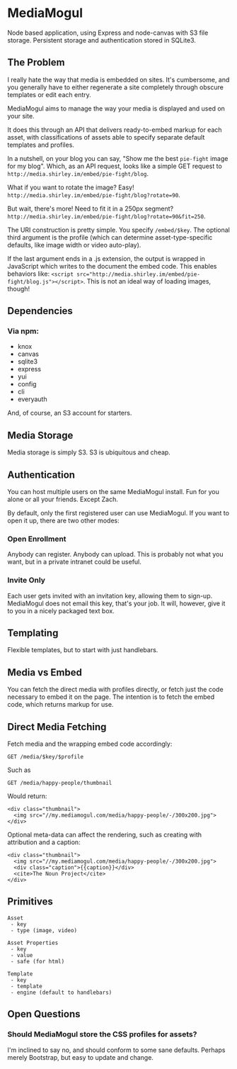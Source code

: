 # MediaMogul

Node based application, using Express and node-canvas with S3 file storage. Persistent storage and authentication stored in SQLite3.

## The Problem

I really hate the way that media is embedded on sites. It's cumbersome, and you generally have to either regenerate a site completely through obscure templates or edit each entry.

MediaMogul aims to manage the way your media is displayed and used on your site.

It does this through an API that delivers ready-to-embed markup for each asset, with classifications of assets able to specify separate default templates and profiles.

In a nutshell, on your blog you can say, "Show me the best `pie-fight` image for my blog". Which, as an API request, looks like a simple GET request to `http://media.shirley.im/embed/pie-fight/blog`.

What if you want to rotate the image? Easy! `http://media.shirley.im/embed/pie-fight/blog?rotate=90`.

But wait, there's more! Need to fit it in a 250px segment? `http://media.shirley.im/embed/pie-fight/blog?rotate=90&fit=250`.

The URI construction is pretty simple. You specify `/embed/$key`. The optional third argument is the profile (which can determine asset-type-specific defaults, like image width or video auto-play).

If the last argument ends in a .js extension, the output is wrapped in JavaScript which writes to the document the embed code. This enables behaviors like: `<script src="http://media.shirley.im/embed/pie-fight/blog.js"></script>`. This is not an ideal way of loading images, though!

## Dependencies

### Via npm:

* knox
* canvas
* sqlite3
* express
* yui
* config
* cli
* everyauth

And, of course, an S3 account for starters.

## Media Storage

Media storage is simply S3. S3 is ubiquitous and cheap.

## Authentication

You can host multiple users on the same MediaMogul install. Fun for you alone or all your friends. Except Zach.

By default, only the first registered user can use MediaMogul. If you want to open it up, there are two other modes:

### Open Enrollment

Anybody can register. Anybody can upload. This is probably not what you want, but in a private intranet could be useful.

### Invite Only

Each user gets invited with an invitation key, allowing them to sign-up. MediaMogul does not email this key, that's your job. It will, however, give it to you in a nicely packaged text box.

## Templating

Flexible templates, but to start with just handlebars.

## Media vs Embed

You can fetch the direct media with profiles directly, or fetch just the code necessary to embed it on the page. The intention is to fetch the embed code, which returns markup for use.

## Direct Media Fetching

Fetch media and the wrapping embed code accordingly:

    GET /media/$key/$profile

Such as

    GET /media/happy-people/thumbnail

Would return:

    <div class="thumbnail">
      <img src="//my.mediamogul.com/media/happy-people/-/300x200.jpg">
    </div>

Optional meta-data can affect the rendering, such as creating with attribution and a caption:

    <div class="thumbnail">
      <img src="//my.mediamogul.com/media/happy-people/-/300x200.jpg">
      <div class="caption">{{caption}}</div>
      <cite>The Noun Project</cite>
    </div>

## Primitives

    Asset
     - key
     - type (image, video)

    Asset Properties
     - key
     - value
     - safe (for html)

    Template
     - key
     - template
     - engine (default to handlebars)

## Open Questions

### Should MediaMogul store the CSS profiles for assets?

I'm inclined to say no, and should conform to some sane defaults. Perhaps merely Bootstrap, but easy to update and change.


